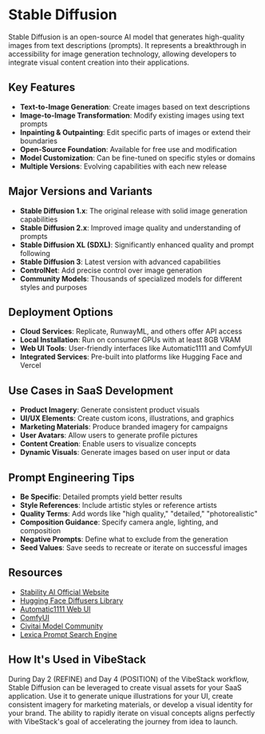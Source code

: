 # Stable Diffusion

Stable Diffusion is an open-source AI model that generates high-quality images from text descriptions (prompts). It represents a breakthrough in accessibility for image generation technology, allowing developers to integrate visual content creation into their applications.

## Key Features

- **Text-to-Image Generation**: Create images based on text descriptions
- **Image-to-Image Transformation**: Modify existing images using text prompts
- **Inpainting & Outpainting**: Edit specific parts of images or extend their boundaries
- **Open-Source Foundation**: Available for free use and modification
- **Model Customization**: Can be fine-tuned on specific styles or domains
- **Multiple Versions**: Evolving capabilities with each new release

## Major Versions and Variants

- **Stable Diffusion 1.x**: The original release with solid image generation capabilities
- **Stable Diffusion 2.x**: Improved image quality and understanding of prompts
- **Stable Diffusion XL (SDXL)**: Significantly enhanced quality and prompt following
- **Stable Diffusion 3**: Latest version with advanced capabilities
- **ControlNet**: Add precise control over image generation
- **Community Models**: Thousands of specialized models for different styles and purposes

## Deployment Options

- **Cloud Services**: Replicate, RunwayML, and others offer API access
- **Local Installation**: Run on consumer GPUs with at least 8GB VRAM
- **Web UI Tools**: User-friendly interfaces like Automatic1111 and ComfyUI
- **Integrated Services**: Pre-built into platforms like Hugging Face and Vercel

## Use Cases in SaaS Development

- **Product Imagery**: Generate consistent product visuals
- **UI/UX Elements**: Create custom icons, illustrations, and graphics
- **Marketing Materials**: Produce branded imagery for campaigns
- **User Avatars**: Allow users to generate profile pictures
- **Content Creation**: Enable users to visualize concepts
- **Dynamic Visuals**: Generate images based on user input or data

## Prompt Engineering Tips

- **Be Specific**: Detailed prompts yield better results
- **Style References**: Include artistic styles or reference artists
- **Quality Terms**: Add words like "high quality," "detailed," "photorealistic"
- **Composition Guidance**: Specify camera angle, lighting, and composition
- **Negative Prompts**: Define what to exclude from the generation
- **Seed Values**: Save seeds to recreate or iterate on successful images

## Resources

- [Stability AI Official Website](https://stability.ai/)
- [Hugging Face Diffusers Library](https://huggingface.co/docs/diffusers/index)
- [Automatic1111 Web UI](https://github.com/AUTOMATIC1111/stable-diffusion-webui)
- [ComfyUI](https://github.com/comfyanonymous/ComfyUI)
- [Civitai Model Community](https://civitai.com/)
- [Lexica Prompt Search Engine](https://lexica.art/)

## How It's Used in VibeStack

During Day 2 (REFINE) and Day 4 (POSITION) of the VibeStack workflow, Stable Diffusion can be leveraged to create visual assets for your SaaS application. Use it to generate unique illustrations for your UI, create consistent imagery for marketing materials, or develop a visual identity for your brand. The ability to rapidly iterate on visual concepts aligns perfectly with VibeStack's goal of accelerating the journey from idea to launch.
